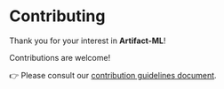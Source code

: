 # Contributing

Thank you for your interest in **Artifact-ML**!  

Contributions are welcome!

👉 Please consult our [contribution guidelines document](https://artifact-ml.readthedocs.io/en/latest/Development/pages/contributing).